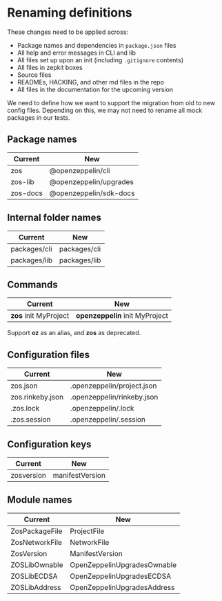 # Renaming definitions

These changes need to be applied across:
- Package names and dependencies in `package.json` files
- All help and error messages in CLI and lib
- All files set up upon an init (including `.gitignore` contents)
- All files in zepkit boxes
- Source files
- READMEs, HACKING, and other md files in the repo
- All files in the documentation for the upcoming version

We need to define how we want to support the migration from old to new config files. Depending on this, we may not need to rename all mock packages in our tests.

## Package names

| Current | New |
|---|---|
| zos | @openzeppelin/cli |
| zos-lib | @openzeppelin/upgrades |
| zos-docs | @openzeppelin/sdk-docs |

## Internal folder names

| Current | New |
|---|---|
| packages/cli | packages/cli |
| packages/lib | packages/lib |

## Commands

| Current | New |
|---|---|
| **zos** init MyProject | **openzeppelin** init MyProject |

Support **oz** as an alias, and **zos** as deprecated.

## Configuration files

| Current | New |
|---|---|
| zos.json | .openzeppelin/project.json |
| zos.rinkeby.json | .openzeppelin/rinkeby.json |
| .zos.lock | .openzeppelin/.lock |
| .zos.session | .openzeppelin/.session |

## Configuration keys

| Current | New |
|---|---|
| zosversion | manifestVersion |

## Module names

| Current | New |
|---|---|
| ZosPackageFile | ProjectFile |
| ZosNetworkFile | NetworkFile |
| ZosVersion | ManifestVersion |
| ZOSLibOwnable | OpenZeppelinUpgradesOwnable |
| ZOSLibECDSA | OpenZeppelinUpgradesECDSA |
| ZOSLibAddress | OpenZeppelinUpgradesAddress |
